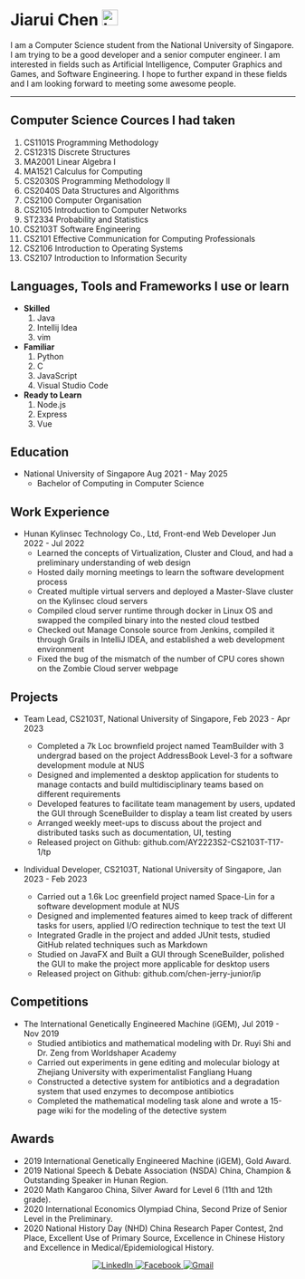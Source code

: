 # Jiarui Chen <img src="https://user-images.githubusercontent.com/1303154/88677602-1635ba80-d120-11ea-84d8-d263ba5fc3c0.gif" width="28px" alt="hi">

I am a Computer Science student from the National University of Singapore. I am trying to be a good developer and a senior computer engineer. I am interested in fields such as Artificial Intelligence, Computer Graphics and Games, and Software Engineering. I hope to further expand in these fields and I am looking forward to meeting some awesome people.

---
## Computer Science Cources I had taken
1. CS1101S Programming Methodology
2. CS1231S Discrete Structures
3. MA2001 Linear Algebra I
4. MA1521 Calculus for Computing
5. CS2030S Programming Methodology II
6. CS2040S Data Structures and Algorithms
7. CS2100 Computer Organisation
8. CS2105 Introduction to Computer Networks
9. ST2334 Probability and Statistics
10. CS2103T Software Engineering
11. CS2101 Effective Communication for Computing Professionals
12. CS2106 Introduction to Operating Systems
13. CS2107 Introduction to Information Security

## Languages, Tools and Frameworks I use or learn
- __Skilled__
   1. Java
   2. Intellij Idea
   3. vim
- __Familiar__
   1. Python
   2. C
   3. JavaScript
   4. Visual Studio Code
- __Ready to Learn__
   1. Node.js
   2. Express
   3. Vue

## Education
- National University of Singapore	Aug 2021 - May 2025
    * Bachelor of Computing in Computer Science 

## Work Experience
- Hunan Kylinsec Technology Co., Ltd, Front-end Web Developer Jun 2022 - Jul 2022
    * Learned the concepts of Virtualization, Cluster and Cloud, and had a preliminary understanding of web design
    * Hosted daily morning meetings to learn the software development process
    * Created multiple virtual servers and deployed a Master-Slave cluster on the Kylinsec cloud servers
    * Compiled cloud server runtime through docker in Linux OS and swapped the compiled binary into the nested cloud testbed
    * Checked out Manage Console source from Jenkins, compiled it through Grails in IntelliJ IDEA, and established a web development environment
    * Fixed the bug of the mismatch of the number of CPU cores shown on the Zombie Cloud server webpage
    
## Projects
- Team Lead, CS2103T, National University of Singapore, Feb 2023 - Apr 2023
    * Completed a 7k Loc brownfield project named TeamBuilder with 3 undergrad based on the project AddressBook Level-3 for a software development module at NUS
    * Designed and implemented a desktop application for students to manage contacts and build multidisciplinary teams based on different requirements
    * Developed features to facilitate team management by users, updated the GUI through SceneBuilder to display a team list created by users
    * Arranged weekly meet-ups to discuss about the project and distributed tasks such as documentation, UI, testing
    * Released project on Github: github.com/AY2223S2-CS2103T-T17-1/tp

- Individual Developer, CS2103T, National University of Singapore, Jan 2023 - Feb 2023
    * Carried out a 1.6k Loc greenfield project named Space-Lin for a software development module at NUS
    * Designed and implemented features aimed to keep track of different tasks for users, applied I/O redirection technique to test the text UI
    * Integrated Gradle in the project and added JUnit tests, studied GitHub related techniques such as Markdown
    * Studied on JavaFX and Built a GUI through SceneBuilder, polished the GUI to make the project more applicable for desktop users
    * Released project on Github: github.com/chen-jerry-junior/ip
   
## Competitions
- The International Genetically Engineered Machine (iGEM),	Jul 2019 - Nov 2019
    * Studied antibiotics and mathematical modeling with Dr. Ruyi Shi and Dr. Zeng from Worldshaper Academy
    * Carried out experiments in gene editing and molecular biology at Zhejiang University with experimentalist Fangliang Huang
    * Constructed a detective system for antibiotics and a degradation system that used enzymes to decompose antibiotics
    * Completed the mathematical modeling task alone and wrote a 15-page wiki for the modeling of the detective system

## Awards
- 2019 International Genetically Engineered Machine (iGEM), Gold Award.
- 2019 National Speech & Debate Association (NSDA) China, Champion & Outstanding Speaker in Hunan Region.
- 2020 Math Kangaroo China, Silver Award for Level 6 (11th and 12th grade).
- 2020 International Economics Olympiad China, Second Prize of Senior Level in the Preliminary.
- 2020 National History Day (NHD) China Research Paper Contest, 2nd Place, Excellent Use of Primary Source, Excellence in Chinese History and Excellence in Medical/Epidemiological History.
 

<div align="center">
  </a>
  <a href="https://www.linkedin.com/" target="_blank">
    <img alt="LinkedIn" src="https://img.shields.io/badge/linkedin-%230077B5.svg?style=for-the-badge&logo=linkedin&logoColor=white"/>
  </a>
  <a href="https://www.facebook.com/" target="_blank">
  <img alt="Facebook" src="https://img.shields.io/badge/Facebook-%231877F2.svg?style=for-the-badge&logo=Facebook&logoColor=white"/>
  </a>
  <a href="mailto:chenjerry001@gmail.com" target="_blank">
  <img alt="Gmail" src="https://img.shields.io/badge/Mail-D14836?style=for-the-badge&logo=gmail&logoColor=white" />
</a>
</div>
